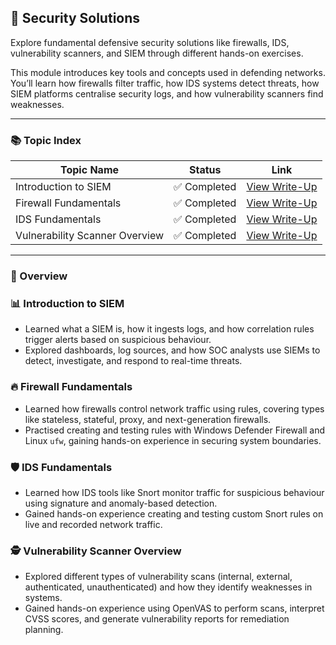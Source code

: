 ## 🧱 Security Solutions

Explore fundamental defensive security solutions like firewalls, IDS, vulnerability scanners, and SIEM through different hands-on exercises.

This module introduces key tools and concepts used in defending networks. You’ll learn how firewalls filter traffic, how IDS systems detect threats, how SIEM platforms centralise security logs, and how vulnerability scanners find weaknesses.

---

### 📚 Topic Index

| Topic Name                   | Status         | Link                                                                        |
|------------------------------|----------------|-----------------------------------------------------------------------------|
| Introduction to SIEM           | ✅ Completed   | [View Write-Up](https://github.com/MQKGitHub/Introduction-to-SIEM/)           |
| Firewall Fundamentals          | ✅ Completed   | [View Write-Up](https://github.com/MQKGitHub/Firewall-Fundamentals/)          |
| IDS Fundamentals               | ✅ Completed   | [View Write-Up](https://github.com/MQKGitHub/IDS-Fundamentals/)               |
| Vulnerability Scanner Overview | ✅ Completed   | [View Write-Up](https://github.com/MQKGitHub/Vulnerability-Scanner-Overview/) |

---

### 🧠 Overview

### 📊 Introduction to SIEM  
- Learned what a SIEM is, how it ingests logs, and how correlation rules trigger alerts based on suspicious behaviour.  
- Explored dashboards, log sources, and how SOC analysts use SIEMs to detect, investigate, and respond to real-time threats.

### 🔥 Firewall Fundamentals  
- Learned how firewalls control network traffic using rules, covering types like stateless, stateful, proxy, and next-generation firewalls.  
- Practised creating and testing rules with Windows Defender Firewall and Linux `ufw`, gaining hands-on experience in securing system boundaries.

### 🛡️ IDS Fundamentals  
- Learned how IDS tools like Snort monitor traffic for suspicious behaviour using signature and anomaly-based detection.  
- Gained hands-on experience creating and testing custom Snort rules on live and recorded network traffic.

### 🕵️ Vulnerability Scanner Overview  
- Explored different types of vulnerability scans (internal, external, authenticated, unauthenticated) and how they identify weaknesses in systems.  
- Gained hands-on experience using OpenVAS to perform scans, interpret CVSS scores, and generate vulnerability reports for remediation planning. 
